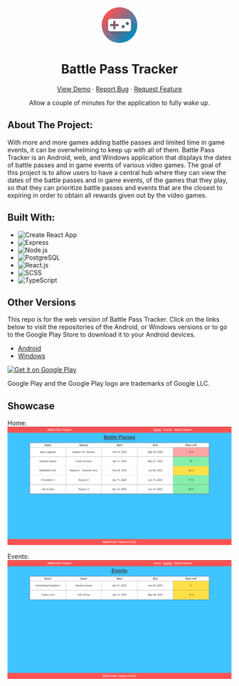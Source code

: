<div align='center'>
  <img src='./images/logo.png' width='80' height='80'/>
  <h1 align="center">Battle Pass Tracker</h1>
  <a href="https://battlepasstracker.netlify.app/">View Demo</a>
  ·
  <a href="https://github.com/Jimmy-Du/battle-pass-tracker/issues">Report Bug</a>
  ·
  <a href="https://github.com/Jimmy-Du/battle-pass-tracker/issues">Request Feature</a>
</div>
<p align='center'>Allow a couple of minutes for the application to fully wake up.</p>

## About The Project:
With more and more games adding battle passes and limited time in game events, it can be overwhelming to keep up with all of them. Battle Pass Tracker is an Android, web, and Windows application that displays the dates of battle passes and in game events of various video games. The goal of this project is to allow users to have a central hub where they can view the dates of the battle passes and in game events, of the games that they play, so that they can prioritize battle passes and events that are the closest to expiring in order to obtain all rewards given out by the video games.

## Built With:
<ul>
  <li>
    <img src='https://img.shields.io/badge/Create React App-303846?style=for-the-badge&logo=CreateReactApp&logoColor=09D3AC' alt='Create React App'/>
  </li>
  <li>
    <img src='https://img.shields.io/badge/Express-eeeeee?style=for-the-badge&logo=Express&logoColor=000000' alt='Express'/>
  </li>
  <li>
    <img src='https://img.shields.io/badge/Node.js-FFFFFF?style=for-the-badge&logo=Node.js&logoColor=339933' alt='Node.js'/>
  </li>
  <li>
    <img src='https://img.shields.io/badge/PostgreSQL-4169E1?style=for-the-badge&logo=PostgreSQL&logoColor=FFFFFF' alt='PostgreSQL'/>
  </li>
  <li>
    <img src='https://img.shields.io/badge/React-20232A?style=for-the-badge&logo=react&logoColor=61DAFB' alt='React.js'/>
  </li>
  <li>
    <img src='https://img.shields.io/badge/SCSS-FFFFFF?style=for-the-badge&logo=SASS&logoColor=CC6699' alt='SCSS'/>
  </li>
  <li>
    <img src='https://img.shields.io/badge/typescript-3178C6?style=for-the-badge&logo=typescript&logoColor=white' alt='TypeScript'/>
  </li>
</ul>

## Other Versions
This repo is for the web version of Battle Pass Tracker. Click on the links below to visit the repositories of the Android, or Windows versions or to go to the Google Play Store to download it to your Android devices.
<ul>
  <li><a href='https://github.com/Jimmy-Du/battle-pass-tracker-android'>Android</a></li>
  <li><a href='https://github.com/Jimmy-Du/battle-pass-tracker-wpf'>Windows</a></li>
</ul>

<a href='https://play.google.com/store/apps/details?id=com.jdu.battlepasstracker&pcampaignid=pcampaignidMKT-Other-global-all-co-prtnr-py-PartBadge-Mar2515-1'>
  <img alt='Get it on Google Play' src='https://play.google.com/intl/en_us/badges/static/images/badges/en_badge_web_generic.png' width='200' height='100'/>
</a>

Google Play and the Google Play logo are trademarks of Google LLC.

## Showcase
Home:
<img src="./images/homeScreen.PNG" alt="Home Screen"/>

Events:
<img src="./images/eventScreen.PNG" alt="Events Screen"/>